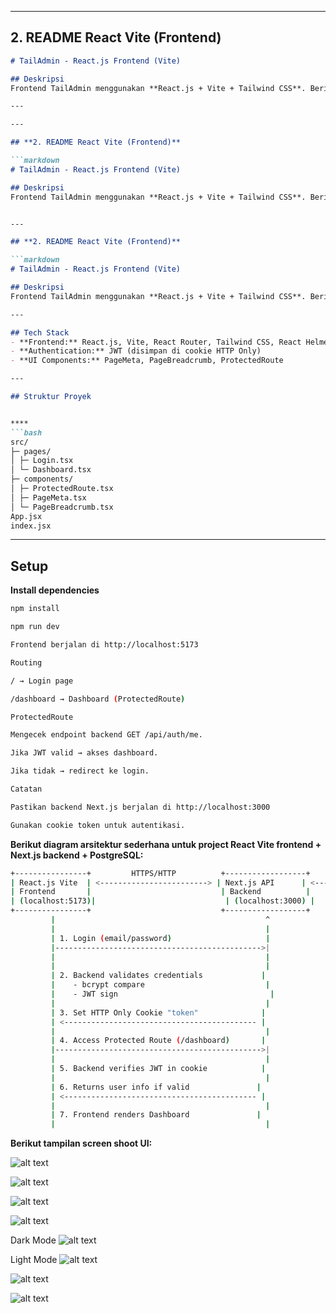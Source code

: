 
---

## **2. README React Vite (Frontend)**

```markdown
# TailAdmin - React.js Frontend (Vite)

## Deskripsi
Frontend TailAdmin menggunakan **React.js + Vite + Tailwind CSS**. Berinteraksi dengan backend Next.js API untuk login, logout, dan dashboard.

---

---

## **2. README React Vite (Frontend)**

```markdown
# TailAdmin - React.js Frontend (Vite)

## Deskripsi
Frontend TailAdmin menggunakan **React.js + Vite + Tailwind CSS**. Berinteraksi dengan backend Next.js API untuk login, logout, dan dashboard.


---

## **2. README React Vite (Frontend)**

```markdown
# TailAdmin - React.js Frontend (Vite)

## Deskripsi
Frontend TailAdmin menggunakan **React.js + Vite + Tailwind CSS**. Berinteraksi dengan backend Next.js API untuk login, logout, dan dashboard.

---

## Tech Stack
- **Frontend:** React.js, Vite, React Router, Tailwind CSS, React Helmet
- **Authentication:** JWT (disimpan di cookie HTTP Only)
- **UI Components:** PageMeta, PageBreadcrumb, ProtectedRoute

---

## Struktur Proyek


****
```bash
src/
├─ pages/
│ ├─ Login.tsx
│ └─ Dashboard.tsx
├─ components/
│ ├─ ProtectedRoute.tsx
│ ├─ PageMeta.tsx
│ └─ PageBreadcrumb.tsx
App.jsx
index.jsx
```

---


## Setup

 **Install dependencies**
```bash
npm install

npm run dev

Frontend berjalan di http://localhost:5173

Routing

/ → Login page

/dashboard → Dashboard (ProtectedRoute)

ProtectedRoute

Mengecek endpoint backend GET /api/auth/me.

Jika JWT valid → akses dashboard.

Jika tidak → redirect ke login.

Catatan

Pastikan backend Next.js berjalan di http://localhost:3000

Gunakan cookie token untuk autentikasi. 

```
 **Berikut diagram arsitektur sederhana untuk project React Vite frontend + Next.js backend + PostgreSQL:**
```bash
+----------------+         HTTPS/HTTP          +------------------+       SQL       +------------------+
| React.js Vite  | <------------------------> | Next.js API      | <------------> | PostgreSQL        |
| Frontend       |                             | Backend          |               | Database (user)  |
| (localhost:5173)|                             | (localhost:3000) |               | schema: "user"  |
+----------------+                             +------------------+               +------------------+
         |                                               ^
         |                                               |
         | 1. Login (email/password)                     |
         |---------------------------------------------->|
         |                                               |
         |                                               |
         | 2. Backend validates credentials             |
         |    - bcrypt compare                           |
         |    - JWT sign                                  |
         |                                               |
         | 3. Set HTTP Only Cookie "token"              |
         | <------------------------------------------- |
         |                                               |
         | 4. Access Protected Route (/dashboard)       |
         |---------------------------------------------->|
         |                                               |
         | 5. Backend verifies JWT in cookie            |
         |                                               |
         | 6. Returns user info if valid               |
         | <------------------------------------------- |
         |                                               |
         | 7. Frontend renders Dashboard               |
         |                                               |
```

 **Berikut tampilan screen shoot UI:**

![alt text](image-7.png)


![alt text](image-6.png)


![alt text](image.png)


![alt text](image-1.png)

Dark Mode
![alt text](image-2.png)

Light Mode
![alt text](image-3.png)

![alt text](image-4.png)

![alt text](image-5.png)


